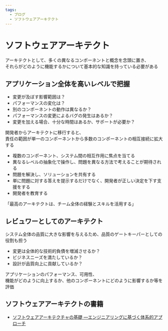 ```yaml
---
tags:
  - ブログ
  - ソフトウェアアーキテクト
---
```


# ソフトウェアアーキテクト
アーキテクトとして、多くの異なるコンポーネントと概念を念頭に置き、<br />
それらがどのように機能するかについて基本的な知識を持っている必要がある

## アプリケーション全体を高いレベルで把握
- 変更が及ぼす影響範囲は？
- パフォーマンスの変化は？
- 別のコンポーネントの動作は異なるか？
- パフォーマンスの変更によるバグの発生はあるか？
- 変更を加える場合、十分な時間はあるか、サポートが必要か？

開発者からアーキテクトに移行すると、<br />
責任の範囲が単一のコンポーネントから多数のコンポーネントの相互接続に拡大する

- 複数のコンポーネント、システム間の相互作用に焦点を当てる
- 異なるレベルの抽象化で操作し、問題を異なる方法で考えることが期待される
- 問題を解決し、ソリューションを共有する
- 単に問題に対する答えを提示するだけでなく、開発者が正しい決定を下す支援をする
- 開発者を教育する

「最高のアーキテクトは、チーム全体の経験とスキルを活用する」

## レビュワーとしてのアーキテクト
システム全体の品質に大きな影響を与えるため、品質のゲートキーパーとしての役割も担う
- 変更は全体的な技術的負債を増減させるか？
- ビジネスニーズを満たしているか？
- 設計が品質向上に貢献しているか？

アプリケーションのパフォーマンス、可用性、<br />
機能がどのように向上するか、他のコンポーネントにどのように影響するか等を評価


## ソフトウェアアーキテクトの書籍
- [ソフトウェアアーキテクチャの基礎 ―エンジニアリングに基づく体系的アプローチ](https://www.amazon.co.jp/dp/4873119820/?coliid=IJ82A0D1ZQ1UQ&colid=32WYQYWODDLI6&psc=1&ref_=list_c_wl_lv_ov_lig_dp_it)